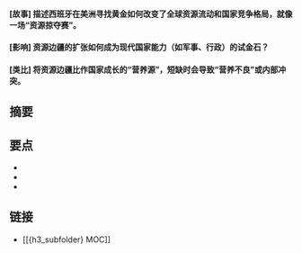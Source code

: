 #### [故事] 描述西班牙在美洲寻找黄金如何改变了全球资源流动和国家竞争格局，就像一场“资源掠夺赛”。


#### [影响] 资源边疆的扩张如何成为现代国家能力（如军事、行政）的试金石？


#### [类比] 将资源边疆比作国家成长的“营养源”，短缺时会导致“营养不良”或内部冲突。


## 摘要


## 要点

- 
- 
- 

## 链接

- [[{h3_subfolder} MOC]]
